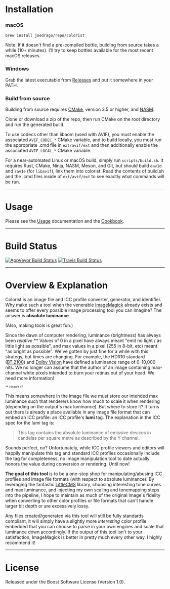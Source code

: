 # Installation

### macOS

`brew install joedrago/repo/colorist`

Note: If it doesn't find a pre-compiled bottle, building from source takes a
while (10+ minutes). I'll try to keep bottles available for the most recent
macOS releases.

### Windows

Grab the latest executable from [Releases](https://github.com/joedrago/colorist/releases) and put it somewhere in your PATH.

### Build from source

Building from source requires [CMake](https://cmake.org/download/), version 3.5
or higher, and [NASM](https://nasm.us/).

Clone or download a zip of the repo, then run CMake on the root directory and
run the generated build.

To use codecs other than libaom (used with AVIF), you must enable the
associated `AVIF_CODEC_*` CMake variable, and to build locally, you must run
the appropriate .cmd file in `ext/avif/ext` and then additionally enable the
associated `AVIF_LOCAL_*` CMake variable.

For a near-automated Linux or macOS build, simply run `scripts/build.sh`. It
requires Rust, CMake, Ninja, NASM, Meson, and Git, but should build `dav1d`
and `rav1e` (for `libavif`), link them into colorist. Read the contents of
build.sh and the .cmd files inside of `ext/avif/ext` to see exactly what
commands will be run.

---

# Usage

Please see the [Usage](./docs/Usage.md) documentation and the
[Cookbook](./docs/Cookbook.md).

---

# Build Status

[![AppVeyor Build Status](https://ci.appveyor.com/api/projects/status/github/joedrago/colorist?branch=master&svg=true)](https://ci.appveyor.com/project/joedrago/colorist) [![Travis Build Status](https://travis-ci.com/joedrago/colorist.svg?branch=master)](https://travis-ci.com/joedrago/colorist)

---

# Overview & Explanation

Colorist is an image file and ICC profile converter, generator, and identifier.
Why make such a tool when the venerable
[ImageMagick](https://www.imagemagick.org/) already exists and seems to offer
every possible image processing tool you can imagine? The answer is __absolute
luminance__.

(Also, making tools is great fun.)

Since the dawn of computer rendering, luminance (brightness) has always been
*relative*.\*\* Values of 0 in a pixel have always meant "emit no light / as
little light as possible", and max values in a pixel (255 in 8-bit, etc) meant
"as bright as possible". We've gotten by just fine for a while with this
strategy, but times are changing. For example, the HDR10 standard
([BT.2100](https://en.wikipedia.org/wiki/Rec._2100)) and [Dolby
Vision](https://en.wikipedia.org/wiki/Dolby_Laboratories#Video_processing)
have defined a luminance range of 0-10,000 nits. We no longer can assume that
the author of an image containing max-channel white pixels intended to burn
your retinas out of your head. We need more information!

<sup><sub>\*\* *Hasn't it?*</sub></sup>

This means somewhere in the image file we must store our intended max luminance
such that renderers know how much to scale it when rendering (depending on the
output's max luminance). But where to store it? It turns out there is already a
place available in any image file format that can embed an ICC profile: an ICC
profile's **lumi** tag. The explanation in the ICC spec for the lumi tag is:

> This tag contains the absolute luminance of emissive devices in candelas per
> square metre as described by the Y channel.

Sounds perfect, no? Unfortunately, while ICC profile viewers and editors will
happily manipulate this tag and standard ICC profiles occasionally include the
tag for completeness, no image manipulation tool to date actually honors the
value during conversion or rendering. Until now!

**The goal of this tool** is to be a one-stop shop for manipulating/abusing ICC
profiles and image file formats (with respect to absolute luminance). By
leveraging the fantastic [LittleCMS](http://www.littlecms.com/) library,
choosing interesting tone curves and max luminance, and injecting my own scaling
and tonemapping steps into the pipeline, I hope to maintain as much of the
original image's fidelity when converting to other color profiles or file
formats that can't handle larger bit depth or are excessively lossy.

Any files created/generated via this tool will still be fully standards
compliant, it will simply have a slightly more *interesting* color profile
embedded that you can choose to parse in your own engines and scale that
luminance down accordingly. If the output of this tool isn't to your
satisfaction, ImageMagick is better in pretty much every other way. I highly
recommend it!

---

# License

Released under the Boost Software License (Version 1.0).
